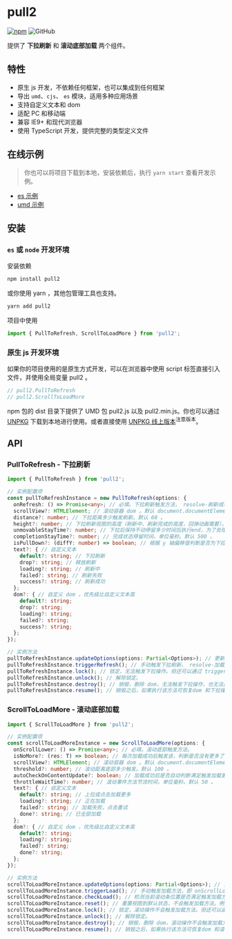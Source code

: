 # pull2

[![npm][npm]][npm-url] ![GitHub](https://img.shields.io/github/license/caijf/pull2.svg)

提供了 **下拉刷新** 和 **滚动底部加载** 两个组件。

## 特性

- 原生 js 开发，不依赖任何框架，也可以集成到任何框架
- 导出 `umd`、`cjs`、 `es` 模块，适用多种应用场景
- 支持自定义文本和 dom
- 适配 PC 和移动端
- 兼容 IE9+ 和现代浏览器
- 使用 TypeScript 开发，提供完整的类型定义文件

## 在线示例

> 你也可以将项目下载到本地，安装依赖后，执行 `yarn start` 查看开发示例。

- [es 示例](https://githubbox.com/caijf/pull2/tree/main/examples/module)
- [umd 示例](https://githubbox.com/caijf/pull2/tree/main/examples/umd)

## 安装

### `es` 或 `node` 开发环境

安装依赖

```bash
npm install pull2
```

或你使用 yarn ，其他包管理工具也支持。

```bash
yarn add pull2
```

项目中使用

```typescript
import { PullToRefresh, ScrollToLoadMore } from 'pull2';
```

### 原生 js 开发环境

如果你的项目使用的是原生方式开发，可以在浏览器中使用 script 标签直接引入文件，并使用全局变量 pull2 。

```javascript
// pull2.PullToRefresh
// pull2.ScrollToLoadMore
```

npm 包的 dist 目录下提供了 UMD 包 pull2.js 以及 pull2.min.js。你也可以通过 [UNPKG](https://unpkg.com/pull2/dist/) 下载到本地进行使用。或者直接使用 [UNPKG 线上版本](https://unpkg.com/pull2@latest/dist/pull2.min.js)<sup>注意版本</sup>。

## API

### PullToRefresh - 下拉刷新

```typescript
import { PullToRefresh } from 'pull2';

// 实例配置项
const pullToRefreshInstance = new PullToRefresh(options: {
  onRefresh: () => Promise<any>; // 必填。下拉刷新触发方法， resolve-刷新成功 reject-刷新失败。
  scrollView?: HTMLElement; // 滚动容器 dom 。默认 document.documentElement
  distance?: number; // 下拉距离多少触发刷新。默认 60 。
  height?: number; // 下拉刷新视图的高度（刷新中、刷新完成的高度，回弹动画需要）。默认 40 。
  unmovableStayTime?: number; // 下拉后保持不动停留多少时间后执行end，为了处理一些意外操作，如移动端端移出屏幕，单位毫秒。默认 3000 。
  completionStayTime?: number; // 完成状态停留时间，单位毫秒。默认 500 。
  isPullDown?: (diffY: number) => boolean; // 根据 y 轴偏移值判断是否为下拉，便于配合横向滑动操作，例如左滑删除，可以设置为 diffY => diffY > 0 ，这样横向滑动时不会触发下拉。默认 diffY => diffY >= 0 。
  text?: { // 自定义文本
    default?: string; // 下拉刷新
    drop?: string; // 释放刷新
    loading?: string; // 刷新中
    failed?: string; // 刷新失败
    success?: string; // 刷新成功
  };
  dom?: { // 自定义 dom ，优先级比自定义文本高
    default?: string;
    drop?: string;
    loading?: string;
    failed?: string;
    success?: string;
  };
});

// 实例方法
pullToRefreshInstance.updateOptions(options: Partial<Options>); // 更新配置项。
pullToRefreshInstance.triggerRefresh(); // 手动触发下拉刷新， resolve-加载成功恢复默认状态 reject-加载失败。
pullToRefreshInstance.lock(); // 锁定，无法触发下拉操作。但还可以通过 triggerRefresh 触发下拉刷新。
pullToRefreshInstance.unlock(); // 解除锁定。
pullToRefreshInstance.destroy(); // 销毁，删除 dom，无法触发下拉操作，也无法通过 triggerRefresh 触发下拉刷新。
pullToRefreshInstance.resume(); // 销毁之后，如果执行该方法可恢复dom 和下拉操作。
```

### ScrollToLoadMore - 滚动底部加载

```typescript
import { ScrollToLoadMore } from 'pull2';

// 实例配置项
const scrollToLoadMoreInstance = new ScrollToLoadMore(options: {
  onScrollLower: () => Promise<any>; // 必填。滚动底部触发方法。
  isNoMore?: (res: T) => boolean; // 每次加载成功后触发该，判断是否没有更多了（加载完成）。返回 true 表示没有更多了，显示加载完成。
  scrollView?: HTMLElement; // 滚动容器 dom 。默认 document.documentElement
  threshold?: number; // 滚动距离底部多少触发。默认 100 。
  autoCheckOnContentUpdate?: boolean; // 加载成功后是否自动判断满足触发加载更多条件。默认 true 。
  throttleWaitTime?: number; // 滚动事件方法节流时间，单位毫秒。默认 50 。
  text?: { // 自定义文本
    default?: string; // 上拉或点击加载更多
    loading?: string; // 正在加载
    failed?: string; // 加载失败，点击重试
    done?: string; // 已全部加载
  };
  dom?: { // 自定义 dom ，优先级比自定义文本高
    default?: string;
    loading?: string;
    failed?: string;
    done?: string;
  };
});

// 实例方法
scrollToLoadMoreInstance.updateOptions(options: Partial<Options>); // 更新配置项。
scrollToLoadMoreInstance.triggerLoad(); // 手动触发加载方法，即 onScrollLower。
scrollToLoadMoreInstance.checkLoad(); // 检测当前滚动条位置是否满足触发加载方法条件，如果满足立即调用加载方法。
scrollToLoadMoreInstance.reset(); // 重置视图到默认状态，不会触发加载方法。例如下拉刷新后，需要重置底部加载更多为默认状态。
scrollToLoadMoreInstance.lock(); // 锁定，滚动操作不会触发加载方法。但还可以通过 triggerLoad 触发加载方法。
scrollToLoadMoreInstance.unlock(); // 解除锁定。
scrollToLoadMoreInstance.destroy(); // 销毁，删除 dom，滚动操作不会触发加载方法，也无法通过 triggerLoad 触发。
scrollToLoadMoreInstance.resume(); // 销毁之后，如果执行该方法可恢复dom 和滚动操作可触发加载方法。
```

[npm]: https://img.shields.io/npm/v/pull2.svg
[npm-url]: https://npmjs.com/package/pull2
